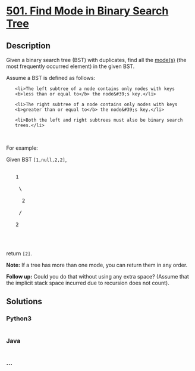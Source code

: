 # [501. Find Mode in Binary Search Tree](https://leetcode.com/problems/find-mode-in-binary-search-tree)

## Description
<p>Given a binary search tree (BST) with duplicates, find all the <a href="https://en.wikipedia.org/wiki/Mode_(statistics)" target="_blank">mode(s)</a> (the most frequently occurred element) in the given BST.</p>



<p>Assume a BST is defined as follows:</p>



<ul>

	<li>The left subtree of a node contains only nodes with keys <b>less than or equal to</b> the node&#39;s key.</li>

	<li>The right subtree of a node contains only nodes with keys <b>greater than or equal to</b> the node&#39;s key.</li>

	<li>Both the left and right subtrees must also be binary search trees.</li>

</ul>



<p>&nbsp;</p>



<p>For example:<br />

Given BST <code>[1,null,2,2]</code>,</p>



<pre>

   1

    \

     2

    /

   2

</pre>



<p>&nbsp;</p>



<p>return <code>[2]</code>.</p>



<p><b>Note:</b> If a tree has more than one mode, you can return them in any order.</p>



<p><b>Follow up:</b> Could you do that without using any extra space? (Assume that the implicit stack space incurred due to recursion does not count).</p>




## Solutions


<!-- tabs:start -->

### **Python3**

```python

```

### **Java**

```java

```

### **...**
```

```

<!-- tabs:end -->